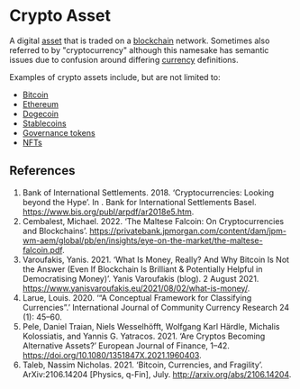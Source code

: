 # Crypto Asset
A digital [asset](assets.md) that is traded on a [blockchain](blockchain.md) network. Sometimes also referred to by "cryptocurrency" although this namesake has semantic issues due to confusion around differing [currency](currency.md) definitions.

Examples of crypto assets include, but are not limited to:
* [Bitcoin](bitcoin.md)
* [Ethereum](ethereum.md)
* [Dogecoin](dogecoin.md)
* [Stablecoins](stablecoin.md)
* [Governance tokens](governance-token.md)
* [NFTs](nft.md)

## References
1. Bank of International Settlements. 2018. ‘Cryptocurrencies: Looking beyond the Hype’. In . Bank for International Settlements Basel. https://www.bis.org/publ/arpdf/ar2018e5.htm.
1. Cembalest, Michael. 2022. ‘The Maltese Falcoin: On Cryptocurrencies and Blockchains’. https://privatebank.jpmorgan.com/content/dam/jpm-wm-aem/global/pb/en/insights/eye-on-the-market/the-maltese-falcoin.pdf.
1. Varoufakis, Yanis. 2021. ‘What Is Money, Really? And Why Bitcoin Is Not the Answer (Even If Blockchain Is Brilliant & Potentially Helpful in Democratising Money)’. Yanis Varoufakis (blog). 2 August 2021. https://www.yanisvaroufakis.eu/2021/08/02/what-is-money/.
1. Larue, Louis. 2020. ‘“A Conceptual Framework for Classifying Currencies”.’ International Journal of Community Currency Research 24 (1): 45–60.
1. Pele, Daniel Traian, Niels Wesselhöfft, Wolfgang Karl Härdle, Michalis Kolossiatis, and Yannis G. Yatracos. 2021. ‘Are Cryptos Becoming Alternative Assets?’ European Journal of Finance, 1–42. https://doi.org/10.1080/1351847X.2021.1960403.
1. Taleb, Nassim Nicholas. 2021. ‘Bitcoin, Currencies, and Fragility’. ArXiv:2106.14204 [Physics, q-Fin], July. http://arxiv.org/abs/2106.14204.